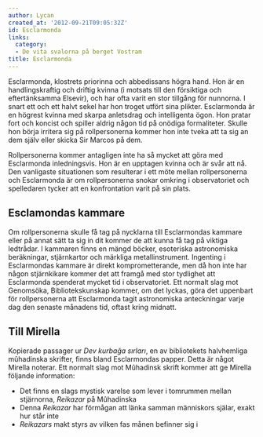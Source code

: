 ```yaml
---
author: Lycan
created_at: '2012-09-21T09:05:32Z'
id: Esclarmonda
links:
  category:
  - De vita svalorna på berget Vostram
title: Esclarmonda
---
```


Esclarmonda, klostrets priorinna och abbedissans högra hand. Hon är en handlingskraftig och driftig
kvinna (i motsats till den försiktiga och eftertänksamma Elsevir), och har ofta varit en stor
tillgång för nunnorna. I snart ett och ett halvt sekel har hon troget utfört sina plikter.
Esclarmonda är en högrest kvinna med skarpa anletsdrag och intelligenta ögon. Hon pratar fort och
koncist och spiller aldrig någon tid på onödiga formaliteter. Skulle hon börja irritera sig på
rollpersonerna kommer hon inte tveka att ta sig an dem själv eller skicka Sir Marcos på dem.

Rollpersonerna kommer antagligen inte ha så mycket att göra med Esclarmonda inledningsvis. Hon är en
upptagen kvinna och är svår att nå. Den vanligaste situationen som resulterar i ett möte mellan
rollpersonerna och Esclarmonda är om rollpersonerna snokar omkring i observatoriet och spelledaren
tycker att en konfrontation varit på sin plats.

Esclamondas kammare
--------

Om rollpersonerna skulle få tag på nycklarna till Esclarmondas kammare eller på annat sätt ta sig in
dit kommer de att kunna få tag på viktiga ledtrådar. I kammaren finns en mängd böcker, esoteriska
astronomiska beräkningar, stjärnkartor och märkliga metallinstrument. Ingenting i Esclarmondas
kammare är direkt komprometterande, men då hon inte har någon stjärnkikare kommer det att framgå med
stor tydlighet att Esclarmonda spenderat mycket tid i observatoriet. Ett normalt slag mot Genomsöka,
Bibliotekskunskap kommer, om det lyckas, göra det uppenbart för rollpersonerna att Esclarmonda tagit
astronomiska anteckningar varje dag den senaste månadens tid, oftast kring midnatt.

Till Mirella
--------

Kopierade passager ur *Dev kurbağa sırları*, en av bibliotekets halvhemliga mûhadinska skrifter,
finns bland Esclarmondas papper. Detta är något Mirella noterar. Ett normalt slag mot Mûhadinsk
skrift kommer att ge Mirella följande information:

-   Det finns en slags mystisk varelse som lever i tomrummen mellan stjärnorna, *Reikazar* på
    Mûhadinska
-   Denna *Reikazar* har förmågan att länka samman människors själar, exakt hur står inte
-   *Reikazars* makt styrs av vilken fas månen befinner sig i